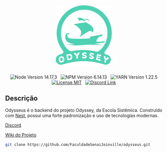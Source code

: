 <div align="center">
    <h1>
      <img src="./repository-logo.svg" width="180" alt="Odyssey Logo" />
    </h1>
    <img src="https://img.shields.io/badge/node-14.17.3-green.svg" alt="Node Version 14.17.3">
    &nbsp;
    <img src="https://img.shields.io/badge/npm-6.14.13-green.svg" alt="NPM Version 6.14.13">
    &nbsp;
    <img src="https://img.shields.io/badge/yarn-1.22.5-green.svg" alt="YARN Version 1.22.5">
	<br/>
	<a href="LICENSE"><img src="https://img.shields.io/badge/license-MIT-blue" alt="License MIT"></a>
	&nbsp;
  	<a href="https://discord.gg/Q87RpK8Drw"><img src="https://badgen.net/badge/discord/junte-se/7289DA?icon&label" alt="Discord Link"></a>
</div>

## Descrição
Odysseus é o backend do projeto Odyssey, da Escola Sistêmica. Construído com [Nest](https://nestjs.com/), possuí uma forte padronização e uso de tecnologias modernas.

[Discord](https://discord.gg/vk9jFUFh)

[Wiki do Projeto](https://github.com/FaculdadeSenaiJoinville/pes-back/wiki)

```bash
git clone https://github.com/FaculdadeSenaiJoinville/odysseus.git
```
